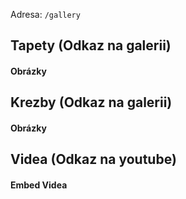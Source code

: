 Adresa: `/gallery`

## Tapety (Odkaz na galerii)

#### Obrázky

## Krezby (Odkaz na galerii)

#### Obrázky

## Videa (Odkaz na youtube)

#### Embed Videa
